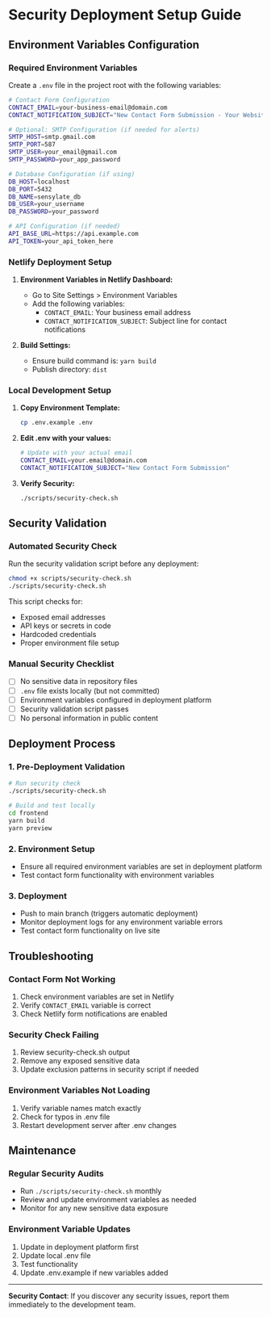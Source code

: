 # Security Deployment Setup Guide

## Environment Variables Configuration

### Required Environment Variables

Create a `.env` file in the project root with the following variables:

```bash
# Contact Form Configuration
CONTACT_EMAIL=your-business-email@domain.com
CONTACT_NOTIFICATION_SUBJECT="New Contact Form Submission - Your Website"

# Optional: SMTP Configuration (if needed for alerts)
SMTP_HOST=smtp.gmail.com
SMTP_PORT=587
SMTP_USER=your_email@gmail.com
SMTP_PASSWORD=your_app_password

# Database Configuration (if using)
DB_HOST=localhost
DB_PORT=5432
DB_NAME=sensylate_db
DB_USER=your_username
DB_PASSWORD=your_password

# API Configuration (if needed)
API_BASE_URL=https://api.example.com
API_TOKEN=your_api_token_here
```

### Netlify Deployment Setup

1. **Environment Variables in Netlify Dashboard:**
   - Go to Site Settings > Environment Variables
   - Add the following variables:
     - `CONTACT_EMAIL`: Your business email address
     - `CONTACT_NOTIFICATION_SUBJECT`: Subject line for contact notifications

2. **Build Settings:**
   - Ensure build command is: `yarn build`
   - Publish directory: `dist`

### Local Development Setup

1. **Copy Environment Template:**
   ```bash
   cp .env.example .env
   ```

2. **Edit .env with your values:**
   ```bash
   # Update with your actual email
   CONTACT_EMAIL=your.email@domain.com
   CONTACT_NOTIFICATION_SUBJECT="New Contact Form Submission"
   ```

3. **Verify Security:**
   ```bash
   ./scripts/security-check.sh
   ```

## Security Validation

### Automated Security Check

Run the security validation script before any deployment:

```bash
chmod +x scripts/security-check.sh
./scripts/security-check.sh
```

This script checks for:
- Exposed email addresses
- API keys or secrets in code
- Hardcoded credentials
- Proper environment file setup

### Manual Security Checklist

- [ ] No sensitive data in repository files
- [ ] `.env` file exists locally (but not committed)
- [ ] Environment variables configured in deployment platform
- [ ] Security validation script passes
- [ ] No personal information in public content

## Deployment Process

### 1. Pre-Deployment Validation
```bash
# Run security check
./scripts/security-check.sh

# Build and test locally
cd frontend
yarn build
yarn preview
```

### 2. Environment Setup
- Ensure all required environment variables are set in deployment platform
- Test contact form functionality with environment variables

### 3. Deployment
- Push to main branch (triggers automatic deployment)
- Monitor deployment logs for any environment variable errors
- Test contact form functionality on live site

## Troubleshooting

### Contact Form Not Working
1. Check environment variables are set in Netlify
2. Verify `CONTACT_EMAIL` variable is correct
3. Check Netlify form notifications are enabled

### Security Check Failing
1. Review security-check.sh output
2. Remove any exposed sensitive data
3. Update exclusion patterns in security script if needed

### Environment Variables Not Loading
1. Verify variable names match exactly
2. Check for typos in .env file
3. Restart development server after .env changes

## Maintenance

### Regular Security Audits
- Run `./scripts/security-check.sh` monthly
- Review and update environment variables as needed
- Monitor for any new sensitive data exposure

### Environment Variable Updates
1. Update in deployment platform first
2. Update local .env file
3. Test functionality
4. Update .env.example if new variables added

---

**Security Contact**: If you discover any security issues, report them immediately to the development team.
